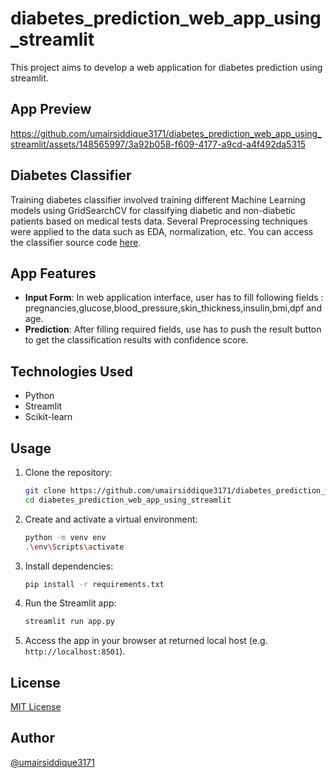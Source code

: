# diabetes_prediction_web_app_using_streamlit
This project aims to develop a web application for diabetes prediction using streamlit.

## App Preview
https://github.com/umairsiddique3171/diabetes_prediction_web_app_using_streamlit/assets/148565997/3a92b058-f609-4177-a9cd-a4f492da5315

## Diabetes Classifier
Training diabetes classifier involved training different Machine Learning models using GridSearchCV for classifying diabetic and non-diabetic patients based on medical tests data. Several Preprocessing techniques were applied to the data such as EDA, normalization, etc. You can access the classifier source code [here](https://github.com/umairsiddique3171/Machine-Learning-Projects/tree/main/diabetes_prediction).

## App Features

- **Input Form**: In web application interface, user has to fill following fields : pregnancies,glucose,blood_pressure,skin_thickness,insulin,bmi,dpf and age.
- **Prediction**: After filling required fields, use has to push the result button to get the classification results with confidence score.

## Technologies Used

- Python
- Streamlit
- Scikit-learn

## Usage

1. Clone the repository:

    ```bash
    git clone https://github.com/umairsiddique3171/diabetes_prediction_web_app_using_streamlit.git
    cd diabetes_prediction_web_app_using_streamlit
    ```

2. Create and activate a virtual environment:

    ```bash
    python -m venv env
    .\env\Scripts\activate
    ```

3. Install dependencies:

    ```bash
    pip install -r requirements.txt
    ```

4. Run the Streamlit app:

    ```bash
    streamlit run app.py
    ```

5. Access the app in your browser at returned local host (e.g. `http://localhost:8501`).

## License
[MIT License](https://github.com/umairsiddique3171/diabetes_prediction_web_app_using_streamlit/blob/main/LICENSE)

## Author 
[@umairsiddique3171](https://github.com/umairsiddique3171)


